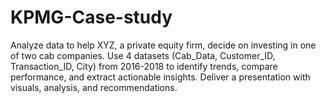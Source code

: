 # KPMG-Case-study
Analyze data to help XYZ, a private equity firm, decide on investing in one of two cab companies. Use 4 datasets (Cab_Data, Customer_ID, Transaction_ID, City) from 2016-2018 to identify trends, compare performance, and extract actionable insights. Deliver a presentation with visuals, analysis, and recommendations.
